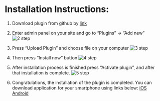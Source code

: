 # Installation Instructions:

1. Download plugin from github by [link](https://github.com/pintawebware/woocomerce-mobile-admin/releases/download/2.0/woocommerce-mobile-admin-api.zip)

2. Enter admin panel on your site and go to “Plugins” -> “Add new”
![2 step](https://wordpressapp.pro/assets/images/en/1.jpg)

3. Press “Upload Plugin” and choose file on your computer
![3 step](https://wordpressapp.pro/assets/images/en/2.jpg)

4. Then press “Install now” button
![4 step](https://wordpressapp.pro/assets/images/en/3.jpg)

5. After installation process is finished press “Activate plugin”, and after that installation is complete.
![5 step](https://wordpressapp.pro/assets/images/en/1.jpg)

6. Congratulations, the installation of the plugin is completed.
You can download application for your smartphone using links below:
[iOS](https://itunes.apple.com/ua/app/woocommerce-mobile-admin/id1232236943?mt=8)
[Android](https://play.google.com/store/apps/details?id=com.pinta.woocommerce.woocommercemobileadmin)